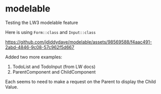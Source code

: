 # modelable
Testing the LW3 modelable feature

Here is using `Form::class` and `Input::class`

https://github.com/jdiddydave/modelable/assets/98569588/f4aac491-2abd-4846-9c08-57c962f5d667

Added two more examples:

1. TodoList and TodoInput (from LW docs)
2. ParentComponent and ChildComponent

Each seems to need to make a request on the Parent to display the Child Value.
